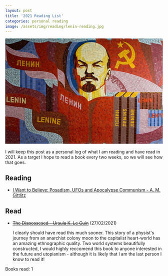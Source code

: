 ```yaml
---
layout: post
title: '2021 Reading List'
categories: personal reading
image: /assets/img/reading/lenin-reading.jpg
---
```

![Mosaic of Lenin surrounded by books](/assets/img/reading/lenin-reading.jpg)

I will keep this post as a personal log of what I am reading and have read in 2021. As a target I hope to read a book every two weeks, so we will see how that goes.

## Reading

* [I Want to Believe: Posadism, UFOs and Apocalypse Communism - A. M. Gittlitz](https://en.wikipedia.org/wiki/The_Dispossessed)

## Read

* ~~[The Dispossesed - Ursula K. Le Guin](https://www.plutobooks.com/9781786806208/i-want-to-believe/)~~ (27/02/2021)

  I clearly should have read this much sooner. This story of a physist's journey from an anarchist colony moon to the capitalist heart-world has an amazing ethnographic quality. Two world systems beautifully constructed, I would highly reccomend this book to anyone interested in the future and utopianism - although it is likely that I am the last person I know to read it!

Books read: 1
